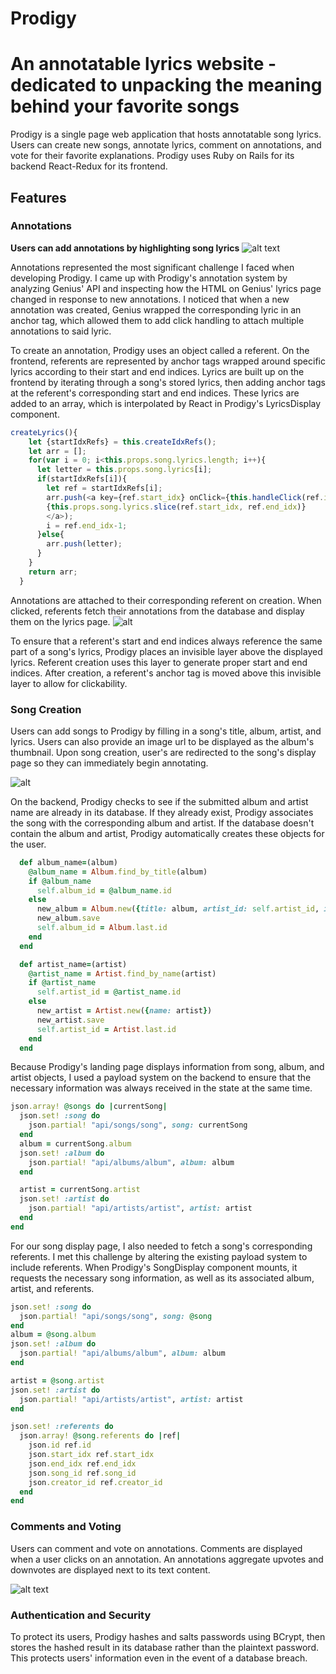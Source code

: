 # Prodigy

# An annotatable lyrics website - dedicated to unpacking the meaning behind your favorite songs

Prodigy is a single page web application that hosts annotatable song lyrics. Users can create new songs, annotate lyrics, comment on annotations, and vote for their favorite explanations. Prodigy uses Ruby on Rails for its backend React-Redux for its frontend.  

## Features 

### Annotations 

**Users can add annotations by highlighting song lyrics**
![alt text](https://media.giphy.com/media/l2RnHqBvcUwXLTv6U/giphy.gif) 

Annotations represented the most significant challenge I faced when developing Prodigy. I came up with Prodigy's annotation system by analyzing Genius' API and inspecting how the HTML on Genius' lyrics page changed in response to new annotations. I noticed that when a new annotation was created, Genius wrapped the corresponding lyric in an anchor tag, which allowed them to add click handling to attach multiple annotations to said lyric. 

To create an annotation, Prodigy uses an object called a referent. On the frontend, referents are represented by anchor tags wrapped around specific lyrics according to their start and end indices. Lyrics are built up on the frontend by iterating through a song's stored lyrics, then adding anchor tags at the referent's corresponding start and end indices. These lyrics are added to an array, which is interpolated by React in Prodigy's LyricsDisplay component. 

```javascript
createLyrics(){
    let {startIdxRefs} = this.createIdxRefs();
    let arr = [];
    for(var i = 0; i<this.props.song.lyrics.length; i++){
      let letter = this.props.song.lyrics[i];
      if(startIdxRefs[i]){
        let ref = startIdxRefs[i];
        arr.push(<a key={ref.start_idx} onClick={this.handleClick(ref.id)}>
        {this.props.song.lyrics.slice(ref.start_idx, ref.end_idx)}
        </a>);
        i = ref.end_idx-1;
      }else{
        arr.push(letter);
      }
    }
    return arr;
  }
```

Annotations are attached to their corresponding referent on creation. When clicked, referents fetch their annotations from the database and display them on the lyrics page. 
![alt](https://media.giphy.com/media/xUOxf2VE6VO03k529i/giphy.gif)

To ensure that a referent's start and end indices always reference the same part of a song's lyrics, Prodigy places an invisible layer above the displayed lyrics. Referent creation uses this layer to generate proper start and end indices. After creation, a referent's anchor tag is moved above this invisible layer to allow for clickability. 

### Song Creation

Users can add songs to Prodigy by filling in a song's title, album, artist, and lyrics. Users can also provide an image url to be displayed as the album's thumbnail. Upon song creation, user's are redirected to the song's display page so they can immediately begin annotating. 

![alt](https://media.giphy.com/media/3ohs858xCdd475QUV2/giphy.gif)

On the backend, Prodigy checks to see if the submitted album and artist name are already in its database. If they already exist, Prodigy associates the song with the corresponding album and artist. If the database doesn't contain the album and artist, Prodigy automatically creates these objects for the user. 

```ruby
  def album_name=(album)
    @album_name = Album.find_by_title(album) 
    if @album_name
      self.album_id = @album_name.id 
    else 
      new_album = Album.new({title: album, artist_id: self.artist_id, image_url: @album_image_URL})
      new_album.save 
      self.album_id = Album.last.id
    end 
  end

  def artist_name=(artist)
    @artist_name = Artist.find_by_name(artist)
    if @artist_name
      self.artist_id = @artist_name.id 
    else 
      new_artist = Artist.new({name: artist})
      new_artist.save
      self.artist_id = Artist.last.id
    end 
  end
```

Because Prodigy's landing page displays information from song, album, and artist objects, I used a payload system on the backend to ensure that the necessary information was always received in the state at the same time. 

```ruby
json.array! @songs do |currentSong| 
  json.set! :song do 
    json.partial! "api/songs/song", song: currentSong
  end 
  album = currentSong.album 
  json.set! :album do 
    json.partial! "api/albums/album", album: album
  end 

  artist = currentSong.artist
  json.set! :artist do 
    json.partial! "api/artists/artist", artist: artist
  end 
end
```

For our song display page, I also needed to fetch a song's corresponding referents. I met this challenge by altering the existing payload system to include referents. When Prodigy's SongDisplay component mounts, it requests the necessary song information, as well as its associated album, artist, and referents. 

```ruby 
json.set! :song do 
  json.partial! "api/songs/song", song: @song
end 
album = @song.album 
json.set! :album do 
  json.partial! "api/albums/album", album: album
end 

artist = @song.artist
json.set! :artist do 
  json.partial! "api/artists/artist", artist: artist
end 

json.set! :referents do 
  json.array! @song.referents do |ref|
    json.id ref.id
    json.start_idx ref.start_idx
    json.end_idx ref.end_idx
    json.song_id ref.song_id
    json.creator_id ref.creator_id
  end 
end
```

### Comments and Voting 

Users can comment and vote on annotations. Comments are displayed when a user clicks on an annotation. An annotations aggregate upvotes and downvotes are displayed next to its text content. 

![alt text](https://media.giphy.com/media/xUOxfgau93tdav8sTe/giphy.gif)

### Authentication and Security 

To protect its users, Prodigy hashes and salts passwords using BCrypt, then stores the hashed result in its database rather than the plaintext password. This protects users' information even in the event of a database breach. 
